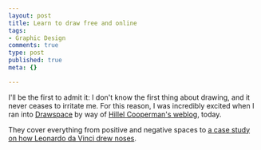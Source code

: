 ```yaml
--- 
layout: post
title: Learn to draw free and online
tags: 
- Graphic Design
comments: true
type: post
published: true
meta: {}

---
```

I'll be the first to admit it: I don't know the first thing about drawing, and it never ceases to irritate me. For this reason, I was incredibly excited when I ran into <a href="http://www.drawspace.com/">Drawspace</a> by way of <a href="http://www.jacksonfish.com/">Hillel Cooperman's weblog</a>, today.

  They cover everything from positive and negative spaces to <a href="http://www.drawspace.com/lessons/lesson.php?id=z01">a case study on how Leonardo da Vinci drew noses</a>.

